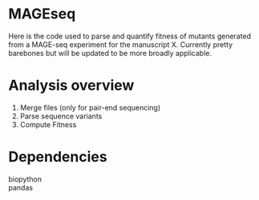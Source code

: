# MAGEseq

Here is the code used to parse and quantify fitness of mutants generated from a MAGE-seq experiment for the manuscript X. Currently pretty barebones but will be updated to be more broadly applicable. 

# Analysis overview
1. Merge files (only for pair-end sequencing)
2. Parse sequence variants
3. Compute Fitness

# Dependencies
biopython\
pandas




